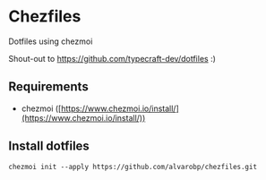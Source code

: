 # Chezfiles

Dotfiles using chezmoi

Shout-out to https://github.com/typecraft-dev/dotfiles :)

## Requirements

- chezmoi ([https://www.chezmoi.io/install/](https://www.chezmoi.io/install/))

## Install dotfiles

```
chezmoi init --apply https://github.com/alvarobp/chezfiles.git
```
